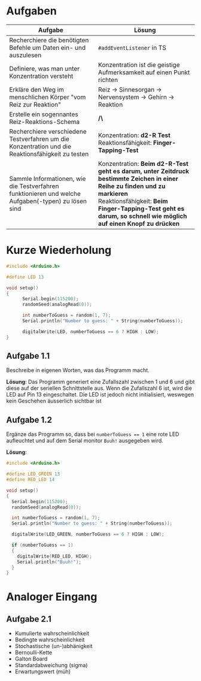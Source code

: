 # Aufgaben

| Aufgabe                                                                                             | Lösung                                                                                                                                                                                                                                              |
| --------------------------------------------------------------------------------------------------- | --------------------------------------------------------------------------------------------------------------------------------------------------------------------------------------------------------------------------------------------------- |
| Recherchiere die benötigten Befehle um Daten ein- und auszulesen                                    | `#addEventListener` in TS                                                                                                                                                                                                                           |
| Definiere, was man unter Konzentration versteht                                                     | Konzentration ist die geistige Aufmerksamkeit auf einen Punkt richten                                                                                                                                                                               |
| Erkläre den Weg im menschlichen Körper "vom Reiz zur Reaktion"                                      | Reiz -> Sinnesorgan -> Nervensystem -> Gehirn -> Reaktion                                                                                                                                                                                           |
| Erstelle ein sogennantes Reiz-Reaktions-Schema                                                      | **/\\**                                                                                                                                                                                                                                             |
| Recherchiere verschiedene Testverfahren um die Konzentration und die Reaktionsfähigkeit zu testen   | Konzentration: **d2-R Test** <br> Reaktionsfähigkeit: **Finger-Tapping-Test**                                                                                                                                                                       |
| Sammle Informationen, wie die Testverfahren funktionieren und welche Aufgaben(-typen) zu lösen sind | Konzentration: **Beim d2-R-Test geht es darum, unter Zeitdruck bestimmte Zeichen in einer Reihe zu finden und zu markieren** <br> Reaktionsfähigkeit: **Beim Finger-Tapping-Test geht es darum, so schnell wie möglich auf einen Knopf zu drücken** |

# Kurze Wiederholung

```cpp
#include <Arduino.h>

#define LED 13

void setup()
{
      Serial.begin(115200);
      randomSeed(analogRead(0));

      int numberToGuess = random(1, 7);
      Serial.println("Number to guess: " + String(numberToGuess));

      digitalWrite(LED, numberToGuess == 6 ? HIGH : LOW);
}
```

## Aufgabe 1.1

Beschreibe in eigenen Worten, was das Programm macht.

**Lösung**: Das Programm generiert eine Zufallszahl zwischen 1 und 6 und gibt diese auf der seriellen Schnittstelle aus. Wenn die Zufallszahl 6 ist, wird die LED auf Pin 13 eingeschaltet. Die LED ist jedoch nicht initialisiert, weswegen kein Geschehen äusserlich sichtbar ist

## Aufgabe 1.2

Ergänze das Programm so, dass bei `numberToGuess == 1` eine rote LED aufleuchtet und auf dem Serial monitor `Buuh!` ausgegeben wird.

**Lösung**:

```cpp
#include <Arduino.h>

#define LED_GREEN 13
#define RED_LED 14

void setup()
{
  Serial.begin(115200);
  randomSeed(analogRead(0));

  int numberToGuess = random(1, 7);
  Serial.println("Number to guess: " + String(numberToGuess));

  digitalWrite(LED_GREEN, numberToGuess == 6 ? HIGH : LOW);

  if (numberToGuess == 1)
  {
    digitalWrite(RED_LED, HIGH);
    Serial.println("Buuh!");
  }
}
```

# Analoger Eingang

## Aufgabe 2.1

- Kumulierte wahrscheinlichkeit
- Bedingte wahrscheinlichkeit
- Stochastische (un-)abhänigkeit
- Bernoulli-Kette
- Galton Board
- Standardabweichung (sigma)
- Erwartungswert (müh)